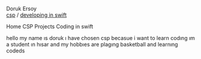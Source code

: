 <p align="center">

Doruk Ersoy
<br>
<a href="https://dorukersoy34.github.io/CSP.md">csp</a> /
<a href="https://dorukersoy34.github.io/developing in swift">developing in swift</a>
<br>
</p>
<p align="center">

Home CSP Projects Coding in swift
</p>
hello my name ıs doruk ı have chosen csp becasue i want to learn codıng ım a student ın hısar and my hobbıes are plagıng basketball and learnıng codeds
